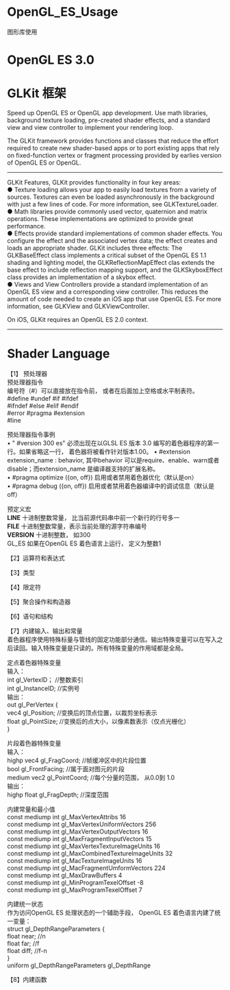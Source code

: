 # OpenGL_ES_Usage
图形库使用

# OpenGL ES 3.0



# GLKit 框架

Speed up OpenGL ES or OpenGL app development. Use math libraries, background texture loading, pre-created shader effects, and a standard view and view controller to implement your rendering loop.

The GLKit framework provides functions and classes that reduce the effort required to create new shader-based apps or to port existing apps that rely on fixed-function vertex or fragment processing provided by earlies version of OpenGL ES or OpenGL.

-----------------------------------------------------------------------------------------------------------------------------
GLKit Features, GLKit provides functionality in four key areas:       
●   Texture loading allows your app to easily load textures from a variety of sources. Textures can even be loaded asynchronously in the background with just a few lines of code. For more information, see GLKTextureLoader.      
●   Math libraries provide commonly used vector, quaternion and matrix operations. These implementations are 
optimized to provide great performance.     
●   Effects provide standard implementations of common shader effects. You configure the effect and the associated vertex data; the effect creates and  loads an appropriate shader. GLKit includes three effects: The GLKBaseEffect class implements a critical subset  of the OpenGL ES 1.1 shading and lighting model, the GLKReflectionMapEffect clas extends the base effect to  include reflection mapping support, and the GLKSkyboxEffect class provides an implementation of a skybox effect.           
●   Views and View Controllers provide a standard implementation of an OpenGL ES view and a corresponding view controller. This reduces the amount of code needed to create an iOS app that use OpenGL ES. For more information, see GLKView and GLKViewController.             

On iOS, GLKit requires an OpenGL ES 2.0 context.        

-----------------------------------------------------------------------------------------------------------------------------


# Shader Language

【1】 预处理器        
预处理器指令      
编号符（#）可以直接放在指令前， 或者在后面加上空格或水平制表符。       
#define     #undef      #if     #ifdef              
#ifndef     #else   #elif       #endif          
#error      #pragma     #extension      
#line           

预处理器指令事例        
•   " #version 300 es" 必须出现在以GLSL ES 版本 3.0  编写的着色器程序的第一行。如果省略这一行， 着色器将被看作针对版本1.00。 
•   #extension extension_name : behavior, 其中behavior 可以是require、enable、warn或者disable；而extension_name 是编译器支持的扩展名称。       
•   #pragma optimize ({on, off}) 启用或者禁用着色器优化（默认是on）     
•   #pragma debug ({on, off}) 启用或者禁用着色器编译中的调试信息（默认是off）     

预定义宏        
__LINE__ 十进制整数常量， 比当前源代码串中前一个新行的行号多一        
__FILE__ 十进制整数常量，表示当前处理的源字符串编号      
__VERSION__ 十进制整数， 如300     
GL_ES  如果在OpenGL ES 着色语言上运行， 定义为整数1     


【2】运算符和表达式      



【3】类型       


【4】限定符      


【5】聚合操作和构造器     


【6】语句和结构        


【7】内建输入、输出和常量       
着色器程序使用特殊标量与管线的固定功能部分通信。输出特殊变量可以在写入之后读回。输入特殊变量是只读的。所有特殊变量的作用域都是全局。      

定点着色器特殊变量       
输入：     
int                     gl_VertexID；                //整数索引  
int                     gl_InstanceID;              //实例号       
输出：         
out     gl_PerVertex {      
vec4        gl_Position;                            //变换后的顶点位置，以裁剪坐标表示      
float         gl_PointSize;                         //变换后的点大小，以像素数表示（仅点光栅化）     
}           

片段着色器特殊变量       
输入：         
highp vec4          gl_FragCoord;                //帧缓冲区中的片段位置       
bool                    gl_FrontFacing;             //属于面对图元的片段         
medium vec2     gl_PointCoord;              //每个分量的范围， 从0.0到 1.0        
输出：     
highp float         gl_FragDepth;                 //深度范围        

内建常量和最小值        
const   mediump     int gl_MaxVertexAttribs                                   16        
const   mediump     int gl_MaxVertexUniformVectors                     256          
const   mediump     int gl_MaxVertexOutputVectors                       16      
const   mediump     int gl_MaxFragmentInputVectors                     15       
const   mediump     int gl_MaxVertexTextureImageUnits                 16        
const   mediump     int gl_MaxCombinedTextureImageUnits            32       
const   mediump     int gl_MacTextureImageUnits                            16       
const   mediump     int gl_MacFragmentUmformVectors                 224     
const   mediump     int gl_MaxDrawBuffers                                      4        
const   mediump     int gl_MinProgramTexelOffset                           -8       
const   mediump     int gl_MaxProgramTexelOffset                           7        

内建统一状态          
作为访问OpenGL ES 处理状态的一个辅助手段， OpenGL ES 着色语言内建了统一变量：       
struct gl_DepthRangeParameters {        
float   near;           //n     
float   far;                //f         
float   diff;               //f-n           
}           
uniform gl_DepthRangeParameters     gl_DepthRange       


【8】内建函数         



